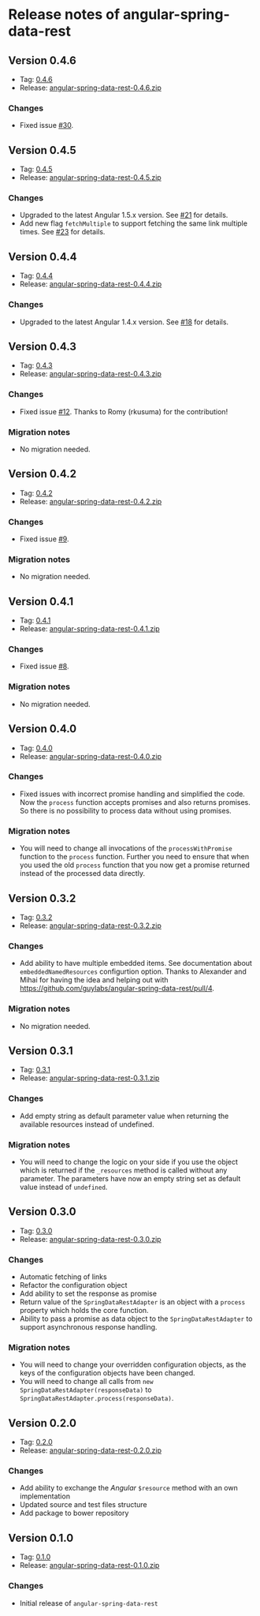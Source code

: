 # Release notes of angular-spring-data-rest

## Version 0.4.6

* Tag: [0.4.6](https://github.com/guylabs/angular-spring-data-rest/tree/0.4.6)
* Release: [angular-spring-data-rest-0.4.6.zip](https://github.com/guylabs/angular-spring-data-rest/archive/0.4.6.zip)

### Changes

* Fixed issue [#30](https://github.com/guylabs/angular-spring-data-rest/issues/30).

## Version 0.4.5

* Tag: [0.4.5](https://github.com/guylabs/angular-spring-data-rest/tree/0.4.5)
* Release: [angular-spring-data-rest-0.4.5.zip](https://github.com/guylabs/angular-spring-data-rest/archive/0.4.5.zip)

### Changes

* Upgraded to the latest Angular 1.5.x version. See [#21](https://github.com/guylabs/angular-spring-data-rest/issues/21) for details.
* Add new flag `fetchMultiple` to support fetching the same link multiple times. See [#23](https://github.com/guylabs/angular-spring-data-rest/issues/23) for details.

## Version 0.4.4

* Tag: [0.4.4](https://github.com/guylabs/angular-spring-data-rest/tree/0.4.4)
* Release: [angular-spring-data-rest-0.4.4.zip](https://github.com/guylabs/angular-spring-data-rest/releases/download/0.4.4/angular-spring-data-rest-0.4.4.zip)

### Changes

* Upgraded to the latest Angular 1.4.x version. See [#18](https://github.com/guylabs/angular-spring-data-rest/issues/18) for details.

## Version 0.4.3

* Tag: [0.4.3](https://github.com/guylabs/angular-spring-data-rest/tree/0.4.3)
* Release: [angular-spring-data-rest-0.4.3.zip](https://github.com/guylabs/angular-spring-data-rest/releases/download/0.4.3/angular-spring-data-rest-0.4.3.zip)

### Changes

* Fixed issue [#12](https://github.com/guylabs/angular-spring-data-rest/issues/12). Thanks to Romy (rkusuma) for the contribution!

### Migration notes

* No migration needed.

## Version 0.4.2

* Tag: [0.4.2](https://github.com/guylabs/angular-spring-data-rest/tree/0.4.2)
* Release: [angular-spring-data-rest-0.4.2.zip](https://github.com/guylabs/angular-spring-data-rest/releases/download/0.4.2/angular-spring-data-rest-0.4.2.zip)

### Changes

* Fixed issue [#9](https://github.com/guylabs/angular-spring-data-rest/issues/9).

### Migration notes

* No migration needed.

## Version 0.4.1

* Tag: [0.4.1](https://github.com/guylabs/angular-spring-data-rest/tree/0.4.1)
* Release: [angular-spring-data-rest-0.4.1.zip](https://github.com/guylabs/angular-spring-data-rest/releases/download/0.4.1/angular-spring-data-rest-0.4.1.zip)

### Changes

* Fixed issue [#8](https://github.com/guylabs/angular-spring-data-rest/issues/8).

### Migration notes

* No migration needed.

## Version 0.4.0

* Tag: [0.4.0](https://github.com/guylabs/angular-spring-data-rest/tree/0.4.0)
* Release: [angular-spring-data-rest-0.4.0.zip](https://github.com/guylabs/angular-spring-data-rest/releases/download/0.4.0/angular-spring-data-rest-0.4.0.zip)

### Changes

* Fixed issues with incorrect promise handling and simplified the code. Now the `process` function accepts promises and also returns promises. So there is no possibility to process data without using promises.

### Migration notes

* You will need to change all invocations of the `processWithPromise` function to the `process` function. Further you need to ensure that when you used the old `process` function that you now get a promise returned instead of the processed data directly.

## Version 0.3.2

* Tag: [0.3.2](https://github.com/guylabs/angular-spring-data-rest/tree/0.3.2)
* Release: [angular-spring-data-rest-0.3.2.zip](https://github.com/guylabs/angular-spring-data-rest/releases/download/0.3.2/angular-spring-data-rest-0.3.2.zip)

### Changes

* Add ability to have multiple embedded items. See documentation about `embeddedNamedResources` configurtion option. Thanks to Alexander and Mihai for having the idea and helping out with https://github.com/guylabs/angular-spring-data-rest/pull/4.

### Migration notes

* No migration needed.

## Version 0.3.1

* Tag: [0.3.1](https://github.com/guylabs/angular-spring-data-rest/tree/0.3.1)
* Release: [angular-spring-data-rest-0.3.1.zip](https://github.com/guylabs/angular-spring-data-rest/releases/download/0.3.1/angular-spring-data-rest-0.3.1.zip)

### Changes

* Add empty string as default parameter value when returning the available resources instead of undefined.

### Migration notes

* You will need to change the logic on your side if you use the object which is returned if the `_resources` method is called without any parameter. The parameters have now an empty string set as default value instead of `undefined`.

## Version 0.3.0

* Tag: [0.3.0](https://github.com/guylabs/angular-spring-data-rest/tree/0.3.0)
* Release: [angular-spring-data-rest-0.3.0.zip](https://github.com/guylabs/angular-spring-data-rest/releases/download/0.3.0/angular-spring-data-rest-0.3.0.zip)

### Changes

* Automatic fetching of links
* Refactor the configuration object
* Add ability to set the response as promise
* Return value of the `SpringDataRestAdapter` is an object with a `process` property which holds the core function.
* Ability to pass a promise as data object to the `SpringDataRestAdapter` to support asynchronous response handling.

### Migration notes

* You will need to change your overridden configuration objects, as the keys of the configuration objects have been changed.
* You will need to change all calls from `new SpringDataRestAdapter(responseData)` to `SpringDataRestAdapter.process(responseData)`.

## Version 0.2.0

* Tag: [0.2.0](https://github.com/guylabs/angular-spring-data-rest/tree/0.2.0)
* Release: [angular-spring-data-rest-0.2.0.zip](https://github.com/guylabs/angular-spring-data-rest/releases/download/0.2.0/angular-spring-data-rest-0.2.0.zip)

### Changes

* Add ability to exchange the *Angular* ``$resource`` method with an own implementation
* Updated source and test files structure
* Add package to bower repository

## Version 0.1.0

* Tag: [0.1.0](https://github.com/guylabs/angular-spring-data-rest/tree/0.1.0)
* Release: [angular-spring-data-rest-0.1.0.zip](https://github.com/guylabs/angular-spring-data-rest/releases/download/0.1.0/angular-spring-data-rest-0.1.0.zip)

### Changes

* Initial release of `angular-spring-data-rest`

